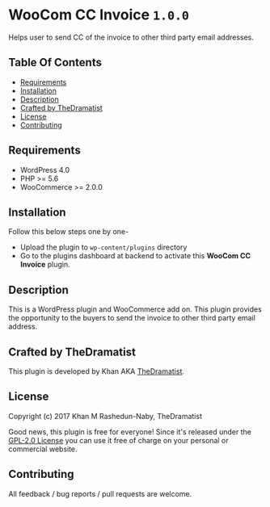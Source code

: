 # WooCom CC Invoice `1.0.0`

Helps user to send CC of the invoice to other third party email addresses.

## Table Of Contents

* [Requirements](#requirements)
* [Installation](#installation)
* [Description](#description)
* [Crafted by TheDramatist](#crafted-by-thedramatist)
* [License](#license)
* [Contributing](#contributing)

## Requirements
* WordPress 4.0
* PHP >= 5.6
* WooCommerce >= 2.0.0


## Installation
Follow this below steps one by one-

- Upload the plugin to `wp-content/plugins` directory
- Go to the plugins dashboard at backend to activate this **WooCom CC Invoice** plugin.

## Description

This is a WordPress plugin and WooCommerce add on. This plugin provides the opportunity to the buyers to send the invoice to other third party email address.

## Crafted by TheDramatist

This plugin is developed by Khan AKA [TheDramatist](http://rnaby.github.io).

## License

Copyright (c) 2017 Khan M Rashedun-Naby, TheDramatist

Good news, this plugin is free for everyone! Since it's released under the [GPL-2.0 License](LICENSE) you can use it free of charge on your personal or commercial website.

## Contributing

All feedback / bug reports / pull requests are welcome.

